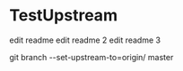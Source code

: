 # TestUpstream
edit readme
edit readme 2
edit readme 3

git branch --set-upstream-to=origin/<branch> master

